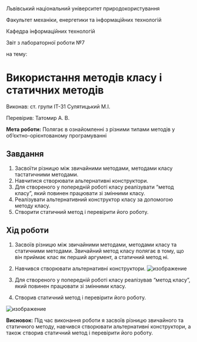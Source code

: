 Львівський національний університет природокористування 

Факультет механіки, енергетики та інформаційних технологій 

Кафедра інформаційних технологій 

Звіт з лабораторної роботи №7 

на тему: 
# Використання методів класу і статичних методів

Виконав: ст. групи ІТ-31 Сулятицький М.І.

Перевірив: Татомир А. В. 

**Мета роботи:** Полягає в ознайомленні з різними типами методів у об’єктно-орієнтованому програмуванні

## Завдання
1. Засвоїти різницю між звичайними методами, методами класу тастатичними методами.
2. Навчитися створювати альтернативні конструктори.
3. Для створеного у попередній роботі класу реалізувати “метод класу”, який повинен працювати зі змінними класу.
4. Реалізувати альтернативний конструктор класу за допомогою методу класу.
5. Створити статичний метод і перевірити його роботу.

## Хід роботи
1. Засвоїв різницю між звичайними методами, методами класу та статичними методами. Звичайний метод класу полягає в тому, що він приймає клас як перший аргумент, а статичний метод ні. 
2. Навчився створювати альтернативні конструктори.
![изображение](https://user-images.githubusercontent.com/101549330/169510569-2c256757-55d8-40b8-80e2-2fe5a2ff75ef.png)

3. Для створеного у попередній роботі класу реалізував “метод класу”, який повинен працювати зі змінними класу.
4. Створив статичний метод і перевірити його роботу. 

![изображение](https://user-images.githubusercontent.com/101549330/169510423-4f741833-437f-4748-86f1-0fb981abbe90.png)


**Висновок:** 
Під час виконання роботи я засвоїв різницю звичайного та статичного методу, навчився створювати альтернативні конструктори, а також створив статичний метод і перевірити його роботу.
